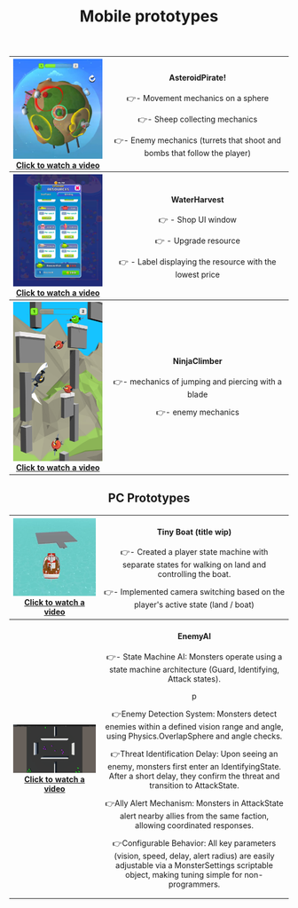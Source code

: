 <div align="center">
  <!-- MAIN HEAD -->
  <h1>Mobile prototypes<br /></h1>
  <h4><br /> </h4>
  <!-- Content -->
  <table>
    <tbody align="center">
      <tr>
        <!-- column 1 -->
        <th width="350px"> 
          <a href="https://youtube.com/shorts/IiTsqjVfT7U?feature=share" target="_blank">
            <img src="ReadmeResources/AsteroidPirate/1.png">
            Click to watch a video
          </a>
        </th>
        <!-- column 2 -->
        <td width="650px">
          <h4>AsteroidPirate!</h4>
          <p>👉- Movement mechanics on a sphere</p>
          <p>👉- Sheep collecting mechanics</p>
          <p>👉- Enemy mechanics (turrets that shoot and bombs that follow the player)</p>
        </td>
      </tr>
    </tbody>
    <tbody align="center">
      <tr>
        <!-- column 1 -->
        <th width="350px"> 
          <a href="https://youtube.com/shorts/f5EdHb_fP4Y?feature=share" target="_blank">
            <img src="ReadmeResources/Harvest/2.png">
            Click to watch a video
          </a>
        </th>
        <!-- column 2 -->
        <td width="650px">
          <h4>WaterHarvest</h4>
          <p>👉 - Shop UI window</p>
          <p>👉 - Upgrade resource</p>
          <p>👉 - Label displaying the resource with the lowest price</p>
        </td>
      </tr>
    </tbody>
     <tbody align="center">
      <tr>
        <!-- column 1 -->
        <th width="350px"> 
          <a href="https://youtube.com/shorts/DOg7GjEDE70" target="_blank">
            <img src="ReadmeResources/NinjaClimber/Ninja_1080x1920_03.jpg">
            Click to watch a video
          </a>
        </th>
        <!-- column 2 -->
        <td width="650px">
          <h4>NinjaClimber</h4>
          <p>👉- mechanics of jumping and piercing with a blade
          <p>👉- enemy mechanics</p>
        </td>
      </tr>
     </tbody>
  </table>

  <!-- SECOND HEADER BELOW THE TABLE -->
  <h2>PC Prototypes</h2>
  <table>
    <tbody align="center">
      <tr>
         <!-- column 1 -->
        <th width="350px"> 
          <a href="https://youtu.be/R149Bjdt5t4" target="_blank">
            <img src="ReadmeResources/obraz_2025-04-14_122153782.png">
            Click to watch a video
          </a>
        </th>
        <!-- column 2 -->
        <td width="650px">
          <h4>Tiny Boat (title wip)</h4>
          <p>👉- Created a player state machine with separate states for walking on land and controlling the boat.</p>
          <p>👉- Implemented camera switching based on the player's active state (land / boat)</p>
        </td>
      </tr>
    </tbody>
    <tbody align="center">
      <tr>
       <tbody align="center">
      <tr>
         <!-- column 1 -->
        <th width="350px"> 
          <a href="[https://youtu.be/R149Bjdt5t4" target="_blank](https://youtu.be/347Pp9Xd3q8)">
            <img src="ReadmeResources/EnemyAI/Unity_O5PwrAQNED.png">
            Click to watch a video
          </a>
        </th>
        <!-- column 2 -->
        <td width="650px">
          <h4>EnemyAI</h4>
          <p>👉- State Machine AI: Monsters operate using a state machine architecture (Guard, Identifying, Attack states).</p>p
          <p>👉Enemy Detection System: Monsters detect enemies within a defined vision range and angle, using Physics.OverlapSphere and angle checks.</p>
          <p>👉Threat Identification Delay: Upon seeing an enemy, monsters first enter an IdentifyingState. After a short delay, they confirm the threat and transition to AttackState.</p>
          <p>👉Ally Alert Mechanism: Monsters in AttackState alert nearby allies from the same faction, allowing coordinated responses.</p>
          <p>👉Configurable Behavior: All key parameters (vision, speed, delay, alert radius) are easily adjustable via a MonsterSettings scriptable object, making tuning simple for non-programmers.</p>
        </td>
      </tr>
    </tbody>
    <tbody align="center">
      <tr>
        
</div>

